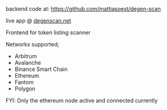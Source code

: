backend code at: https://github.com/mattiasoest/degen-scan

live app @ [degenscan.net](https://degenscan.net) 

Frontend for token listing scanner

Networks supported;
- Arbitrum
- Avalanche
- Binance Smart Chain
- Ethereum
- Fantom
- Polygon

FYI: Only the ethereum node active and connected currently
